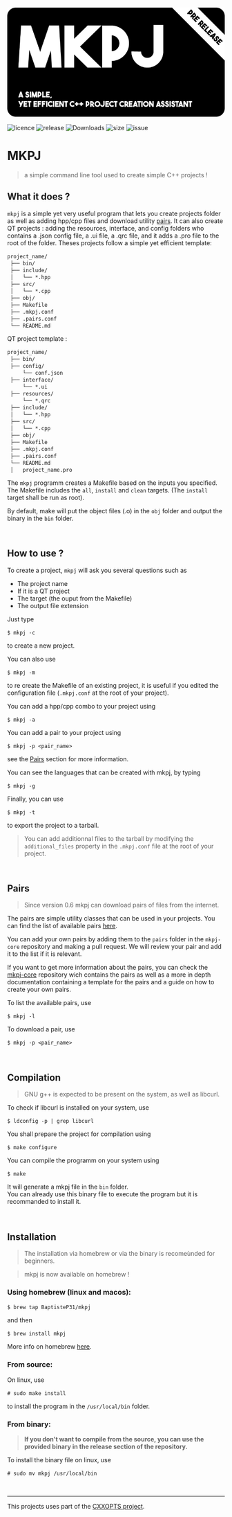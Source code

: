 ![mkpj](mkpj_768.png)


![licence](https://img.shields.io/github/license/BaptisteP31/mkpj)
![release](https://img.shields.io/github/v/release/BaptisteP31/mkpj?include_prereleases)
![Downloads](https://img.shields.io/github/downloads/BaptisteP31/mkpj/total)
![size](https://img.shields.io/github/languages/code-size/BaptisteP31/mkpj)
![issue](https://img.shields.io/github/issues-raw/BaptisteP31/mkpj)

# MKPJ
> a simple command line tool used to create simple C++ projects !

## What it does ?

`mkpj` is a simple yet very useful program that lets you create projects folder as well as adding hpp/cpp files and download utility [pairs](##pairs).
It can also create QT projects : adding the resources, interface, and config folders who contains a .json config file, a .ui file, a .qrc file, and it adds a .pro file to the root of the folder.
Theses projects follow a simple yet efficient template:

```
project_name/
 ├── bin/
 ├── include/
 │   └── *.hpp
 ├── src/
 │   └── *.cpp
 ├── obj/
 ├── Makefile
 ├── .mkpj.conf
 ├── .pairs.conf
 └── README.md
```


QT project template :
```
project_name/
 ├── bin/
 ├── config/
     └── conf.json
 ├── interface/
     └── *.ui
 ├── resources/
     └── *.qrc
 ├── include/
 │   └── *.hpp
 ├── src/
 │   └── *.cpp
 ├── obj/
 ├── Makefile
 ├── .mkpj.conf
 ├── .pairs.conf
 └── README.md
 │   project_name.pro
 ```

The `mkpj` programm creates a Makefile based on the inputs you specified.  
The Makefile includes the `all`, `install` and `clean` targets. (The `install` target shall be run as root).

By default, make will put the object files (.o) in the `obj` folder and output the binary in the `bin` folder.

<br>

## How to use ?

To create a project, `mkpj` will ask you several questions such as
- The project name
- If it is a QT project
- The target (the ouput from the Makefile)
- The output file extension 

Just type
```
$ mkpj -c
```
to create a new project.

You can also use
```
$ mkpj -m
```
to re create the Makefile of an existing project, it is useful if you edited the configuration file (`.mkpj.conf` at the root of your project).

You can add a hpp/cpp combo to your project using
```
$ mkpj -a
```

You can add a pair to your project using
```
$ mkpj -p <pair_name>
```
see the [Pairs](##pairs) section for more information.

You can see the languages that can be created with mkpj, by typing
```
$ mkpj -g
```

Finally, you can use
```
$ mkpj -t
```
to export the project to a tarball.
> You can add additionnal files to the tarball by modifying the `additional_files` property in the `.mkpj.conf` file at the root of your project.

<br>

## Pairs
> Since version 0.6 mkpj can download pairs of files from the internet.  

The pairs are simple utility classes that can be used in your projects.
You can find the list of available pairs [here](https://github.com/BaptisteP31/mkpj-core/tree/main/pairs).  

You can add your own pairs by adding them to the `pairs` folder in the `mkpj-core` repository and making a pull request. We will review your pair and add it to the list if it is relevant.

If you want to get more information about the pairs, you can check the [mkpj-core](https://github.com/BaptisteP31/mkpj-core) repository wich contains the pairs as well as a more in depth documentation containing a template for the pairs and a guide on how to create your own pairs.  

To list the available pairs, use
```
$ mkpj -l
```

To download a pair, use
```
$ mkpj -p <pair_name>
``` 
<br>

## Compilation
> GNU g++ is expected to be present on the system, as well as libcurl.  


To check if libcurl is installed on your system, use
```
$ ldconfig -p | grep libcurl
```

You shall prepare the project for compilation using
```
$ make configure
```

You can compile the programm on your system using
```
$ make
```
It will generate a mkpj file in the `bin` folder.  
You can already use this binary file to execute the program but it is recommanded to install it.  

<br>

## Installation

> The installation via homebrew or via the binary is recomeùnded for beginners.

> mkpj is now available on homebrew !
### Using homebrew (linux and macos):
```
$ brew tap BaptisteP31/mkpj
```
and then
```
$ brew install mkpj
```
More info on homebrew [here](https://brew.sh/).

### From source:  
On linux, use
```
# sudo make install
```
to install the program in the `/usr/local/bin` folder.

### From binary:
> **If you don't want to compile from the source, you can use the provided binary in the release section of the repository.**  

To install the binary file on linux, use
```
# sudo mv mkpj /usr/local/bin
```

<br>

---
This projects uses part of the [CXXOPTS project](https://github.com/jarro2783/cxxopts).
